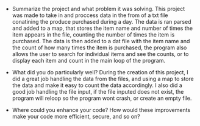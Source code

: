 * Summarize the project and what problem it was solving.
  This project was made to take in and proccess data in the from of a txt file conatining the produce purchased during a day.
  The data is ran parsed and added to a map, that stores the item name and number of times the item appears in the file, counting the number of times the item is purchased.
  The data is then added to a dat file with the item name and the count of how many times the item is purchased, the program also allows the user to search for individual items and see the counts,
  or to display each item and count in the main loop of the program.

* What did you do particularly well?
  During the creation of this project, I did a great job handling the data from the files, and using a map to store the data and make it easy to count the data accordingly. I also did a good job handling the file input,
  if the file inputed does not exist, the program will reloop so the program wont crash, or create an empty file.

* Where could you enhance your code? How would these improvements make your code more efficient, secure, and so on?
  
